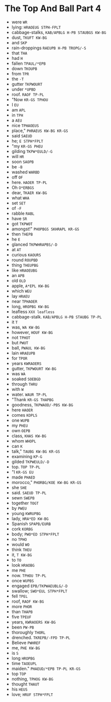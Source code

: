 # The Top And Ball Part 4

* were `WR`
* lying: `HRAOEUG STPH-FPLT`
* cabbage-stalks, `KAB/APBLG H-PB STAUBGS KW-BG`
* dust, `TKUFT KW-BG`
* and `SKP`
* rain-droppings `RAEUPB H-PB TROPG/-S`
* that `THA`
* had `H`
* fallen `TPAUL/*EPB`
* down `TKOUPB`
* from `TPR`
* the `-T`
* gutter `TKPWOURT`
* under `*UPBD`
* roof. `RAOF TP-PL`
* "Now `KR-GS TPHOU`
* I `EU`
* am `APL`
* in `TPH`
* a `AEU`
* nice `TPHAOEUS`
* place," `PHRAEUS KW-BG KR-GS`
* said `SAEUD`
* he; `E STPH*FPLT`
* "my `KR-GS PHEU`
* gilding `TKPW*EULD/-G`
* will `HR`
* soon `SAOPB`
* be `-B`
* washed `WARBD`
* off `OF`
* here. `HAOER TP-PL`
* Oh `O*ERBGS`
* dear, `TKAER KW-BG`
* what `WHA`
* set `SET`
* of `-F`
* rabble `RABL`
* have `SR`
* got `TKPWOT`
* amongst!" `PHOPBGS SKHRAPL KR-GS`
* then `THEPB`
* he `E`
* glanced `TKPWHRAPBS/-D`
* at `AT`
* curious `KAOURS`
* round `ROUPBD`
* thing `THEUPBG`
* like `HRAOEUBG`
* an `APB`
* old `OLD`
* apple, `A*EPL KW-BG`
* which `WEU`
* lay `HRAEU`
* near `TPHAOER`
* long, `HROPBG KW-BG`
* leafless `XXX leafless`
* cabbage-stalk. `KAB/APBLG H-PB STAUBG TP-PL`
* it `T`
* was, `WA KW-BG`
* however, `HOUF KW-BG`
* not `TPHOT`
* but `PWUT`
* ball, `PWAUL KW-BG`
* lain `HRAEUPB`
* for `TPOR`
* years `KWRAOERS`
* gutter, `TKPWOURT KW-BG`
* was `WA`
* soaked `SOEBGD`
* through `THRU`
* with `W`
* water. `WAUR TP-PL`
* "Thank `KR-GS THAPBG`
* goodness, `TKPWAOD/-PBS KW-BG`
* here `HAOER`
* comes `KOPLS`
* one `WUPB`
* my `PHEU`
* own `OEPB`
* class, `KHAS KW-BG`
* whom `WHOPL`
* can `K`
* talk," `TAUBG KW-BG KR-GS`
* examining `KP-G`
* gilded `TKPWEULD/-D`
* top. `TOP TP-PL`
* "I `KR-GS EU`
* made `PHAED`
* morocco," `PHORBG/KOE KW-BG KR-GS`
* she `SHE`
* said. `SAEUD TP-PL`
* sewn `SWEPB`
* together `TOGT`
* by `PWEU`
* young `KWRUPBG`
* lady, `HRA*ED KW-BG`
* Spanish `SPAPB/EURB`
* cork `KORBG`
* body; `PWO*ED STPH*FPLT`
* no `TPHO`
* would `WO`
* think `THEU`
* it, `T KW-BG`
* to `TO`
* look `HRAOBG`
* me `PHE`
* now. `TPHOU TP-PL`
* once `WUPBS`
* engaged `EPB/TKPWAEUBLG/-D`
* swallow; `SWO*EUL STPH*FPLT`
* fell `TPEL`
* roof, `RAOF KW-BG`
* more `PHOR`
* than `THAPB`
* five `TPEUF`
* years, `KWRAOERS KW-BG`
* been `PW-PB`
* thoroughly `THORL`
* drenched. `TKREPB/-FPD TP-PL`
* Believe `PWHREF`
* me, `PHE KW-BG`
* is `S`
* long `HROPBG`
* time `TAOEUPL`
* maiden." `PHAEUD/*EPB TP-PL KR-GS`
* top `TOP`
* nothing, `TPHOG KW-BG`
* thought `THAUT`
* his `HEUS`
* love; `HRUF STPH*FPLT`
